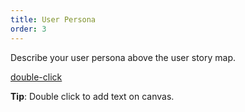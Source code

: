 ```yaml
---
title: User Persona
order: 3
---
```


Describe your user persona above the user story map.

[double-click](howTo:sticky-note-emojis-and-tags)

**Tip**: Double click to add text on canvas.

